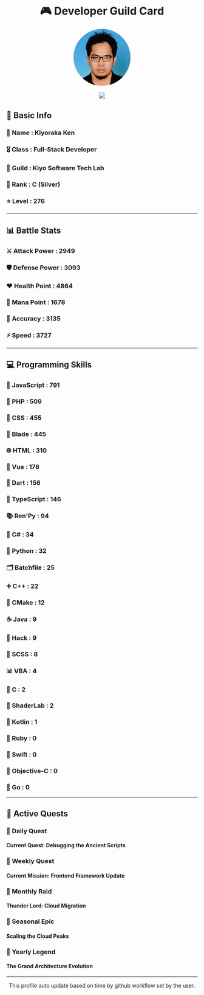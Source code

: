 <div align="center">

# 🎮 Developer Guild Card

<!-- Replace with your profile image -->
<img src="./assets/profile.png" width="150" height="150" style="border-radius: 50%"/>

![](https://komarev.com/ghpvc/?username=Kiyoraka&style=flat)
</div>

##  📌 Basic Info
### 👤 Name : Kiyoraka Ken
### 🎖️ Class : Full-Stack Developer
### 🎪 Guild : Kiyo Software Tech Lab 
### 🥈 Rank : C (Silver)
### ⭐ Level : 276

---
## 📊 Battle Stats

### ⚔️ Attack Power  : 2949 
### 🛡️ Defense Power : 3093 
### ❤️ Health Point  : 4864 
### 🔮 Mana Point    : 1678 
### 🎯 Accuracy      : 3135 
### ⚡ Speed         : 3727

---
## 💻 Programming Skills

### 📜 JavaScript : 791
### 🐘 PHP : 509
### 🎨 CSS : 455
### 🧷 Blade : 445
### 🌐 HTML : 310
### 💚 Vue : 178
### 🎯 Dart : 156
### 🔷 TypeScript : 146
### 📚 Ren'Py : 94
### 🎯 C# : 34
### 🐍 Python : 32
### 🗂️ Batchfile : 25
### ➕ C++ : 22
### 🧱 CMake : 12
### ☕ Java : 9
### 🧬 Hack : 9
### 🎨 SCSS : 8
### 📊 VBA : 4
### 🎯 C : 2
### 📄 ShaderLab : 2
### 🔰 Kotlin : 1
### 💎 Ruby : 0
### 📱 Swift : 0
### 🍎 Objective-C : 0
### 🐹 Go : 0

---
## 📜 Active Quests

### 🌅 Daily Quest

#### Current Quest: Debugging the Ancient Scripts

### 📅 Weekly Quest
#### Current Mission: Frontend Framework Update

### 🌙 Monthly Raid
#### Thunder Lord: Cloud Migration

### 🌠 Seasonal Epic
#### Scaling the Cloud Peaks

### 👑 Yearly Legend
#### The Grand Architecture Evolution

---
<div align="center">
  This profile auto update based on time by github workflow set by the user.
</div>